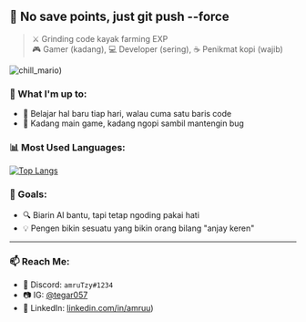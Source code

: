 ## 💾 No save points, just git push --force

> ⚔️ Grinding code kayak farming EXP  
> 🎮 Gamer (kadang), 💻 Developer (sering), ☕ Penikmat kopi (wajib)

![chill_mario](https://www.deviantart.com/pixeljeff/art/Chill-Mario-818910244))

### 🧩 What I'm up to:
- 🌱 Belajar hal baru tiap hari, walau cuma satu baris code
- 🚪 Kadang main game, kadang ngopi sambil mantengin bug

### 📊 Most Used Languages:
[![Top Langs](https://github-readme-stats.vercel.app/api/top-langs/?username=amruTzy&layout=compact&theme=tokyonight)](https://github.com/anuraghazra/github-readme-stats)

### 🎯 Goals:
- 🔍 Biarin AI bantu, tapi tetap ngoding pakai hati
- 💡 Pengen bikin sesuatu yang bikin orang bilang "anjay keren"

---

### 📫 Reach Me:
- 💬 Discord: `amruTzy#1234`
- 📷 IG: [@tegar057](https://instagram.com/tegar057)
- 💼 LinkedIn: [linkedin.com/in/amruu](https://www.linkedin.com/in/amruu/))
